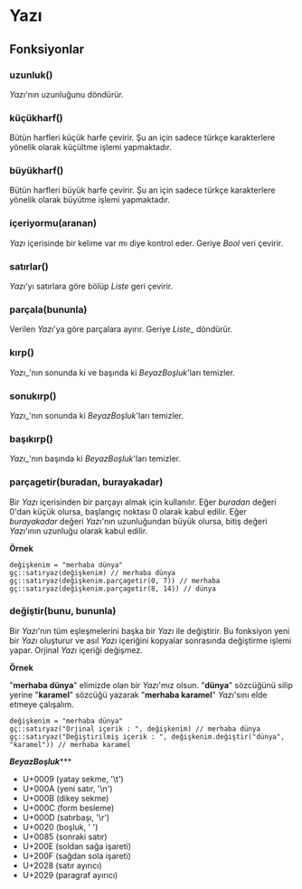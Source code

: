 # Yazı

## Fonksiyonlar

### uzunluk()

_Yazı_'nın uzunluğunu döndürür.

### küçükharf()

Bütün harfleri küçük harfe çevirir. Şu an için sadece türkçe karakterlere yönelik olarak küçültme işlemi yapmaktadır.

### büyükharf()

Bütün harfleri büyük harfe çevirir. Şu an için sadece türkçe karakterlere yönelik olarak büyütme işlemi yapmaktadır.

### içeriyormu(aranan)

_Yazı_ içerisinde bir kelime var mı diye kontrol eder. Geriye _Bool_ veri çevirir.

### satırlar()

_Yazı_'yı satırlara göre bölüp _Liste_ geri çevirir.

### parçala(bununla)

Verilen _Yazı_'ya göre parçalara ayırır. Geriye _Liste__ döndürür.

### kırp()

_Yazı__'nın sonunda ki ve başında ki _BeyazBoşluk_'ları temizler.

### sonukırp()

_Yazı__'nın sonunda ki _BeyazBoşluk_'ları temizler.

### başıkırp()

_Yazı__'nın başında ki _BeyazBoşluk_'ları temizler.

### parçagetir(buradan, burayakadar)
 Bir _Yazı_ içerisinden bir parçayı almak için kullanılır. Eğer _buradan_ değeri 0'dan küçük olursa, başlangıç noktası 0 olarak kabul edilir. Eğer _burayakadar_ değeri _Yazı_'nın uzunluğundan büyük olursa, bitiş değeri _Yazı_'ının uzunluğu olarak kabul edilir.

 **Örnek**
 
 ```
 değişkenim = "merhaba dünya"
 gç::satıryaz(değişkenim) // merhaba dünya
 gç::satıryaz(değişkenim.parçagetir(0, 7)) // merhaba
 gç::satıryaz(değişkenim.parçagetir(8, 14)) // dünya
 ```

### değiştir(bunu, bununla)

Bir _Yazı_'nın tüm eşleşmelerini başka bir _Yazı_ ile değiştirir. Bu fonksiyon yeni bir _Yazı_ oluşturur ve asıl _Yazı_ içeriğini kopyalar sonrasında değiştirme işlemi yapar. Orjinal _Yazı_ içeriği değişmez.

**Örnek**

"**merhaba dünya**" elimizde olan bir _Yazı_'mız olsun. "**dünya**" sözcüğünü silip yerine "**karamel**" sözcüğü yazarak "**merhaba karamel**" _Yazı_'sını elde etmeye çalışalım.

```
değişkenim = "merhaba dünya"
gç::satıryaz("Orjinal içerik : ", değişkenim) // merhaba dünya
gç::satıryaz("Değiştirilmiş içerik : ", değişkenim.değiştir("dünya", "karamel")) // merhaba karamel
```

****_BeyazBoşluk_*******

- U+0009 (yatay sekme, '\t')
- U+000A (yeni satır, '\n')
- U+000B (dikey sekme)
- U+000C (form besleme)
- U+000D (satırbaşı, '\r')
- U+0020 (boşluk, ' ')
- U+0085 (sonraki satır)
- U+200E (soldan sağa işareti)
- U+200F (sağdan sola işareti)
- U+2028 (satır ayırıcı)
- U+2029 (paragraf ayırıcı)
  
